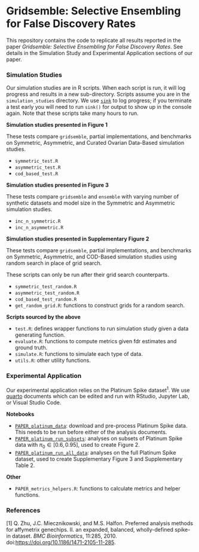 # Gridsemble: Selective Ensembling for False Discovery Rates

This repository contains the code to replicate all results reported in the paper *Gridsemble: Selective Ensembling for False Discovery Rates*. See details in the Simulation Study and Experimental Application sections of our paper.

### Simulation Studies

Our simulation studies are in R scripts. When each script is run, it will log progress and results in a new sub-directory. Scripts assume you are in the `simulation_studies` directory. We use [`sink`](https://www.rdocumentation.org/packages/base/versions/3.6.2/topics/sink) to log progress; if you terminate a test early you will need to run `sink()` for output to show up in the console again. Note that these scripts take many hours to run.

**Simulation studies presented in Figure 1**

These tests compare `gridsemble`, partial implementations, and benchmarks on Symmetric, Asymmetric, and Curated Ovarian Data-Based simulation studies.

- `symmetric_test.R`
- `asymmetric_test.R`
- `cod_based_test.R`

**Simulation studies presented in Figure 3**

These tests compare `gridsemble` and `ensemble` with varying number of synthetic datasets and model size in the Symmetric and Asymmetric simulation studies.

- `inc_n_symmetric.R`
- `inc_n_asymmetric.R`

**Simulation studies presented in Supplementary Figure 2**

These tests compare `gridsemble`, partial implementations, and benchmarks on Symmetric, Asymmetric, and COD-Based simulation studies using random search in place of grid search. 

These scripts can only be run after their grid search counterparts.

- `symmetric_test_random.R`
- `asymmetric_test_random.R`
- `cod_based_test_random.R`
- `get_random_grid.R`: functions to construct grids for a random search.

**Scripts sourced by the above**

- `test.R`: defines wrapper functions to run simulation study given a data generating function.
- `evaluate.R`: functions to compute metrics given fdr estimates and ground truth.
- `simulate.R`: functions to simulate each type of data.
- `utils.R`: other utility functions.

### Experimental Application

Our experimental application relies on the Platinum Spike dataset<sup>1</sup>. We use [quarto](https://quarto.org/) documents which can be edited and run with RStudio, Jupyter Lab, or Visual Studio Code.

**Notebooks**

- [`PAPER_platinum_data`](https://github.com/jennalandy/gridsemble_PAPER/blob/main/experimental/PAPER_platinum_data.pdf): download and pre-process Platinum Spike data. This needs to be run before either of the analysis documents.
- [`PAPER_platinum_run_subsets`](https://github.com/jennalandy/gridsemble_PAPER/blob/main/experimental/PAPER_platinum_run_subsets.pdf): analyses on subsets of Platinum Spike data with $\pi_0 \in [0.6, 0.95]$, used to create Figure 2.
- [`PAPER_platinum_run_all_data`](https://github.com/jennalandy/gridsemble_PAPER/blob/main/experimental/PAPER_platinum_run_all_data.pdf): analyses on the full Platinum Spike dataset, used to create Supplementary Figure 3 and Supplementary Table 2.

**Other**

- `PAPER_metrics_helpers.R`: functions to calculate metrics and helper functions.

### References

[1] Q. Zhu, J.C. Miecznikowski, and M.S. Halfon. Preferred analysis methods for affymetrix genechips. II. an expanded, balanced, wholly-defined spike-in dataset. *BMC Bioinformatics*, 11:285, 2010. doi:https://doi.org/10.1186/1471-2105-11-285.
